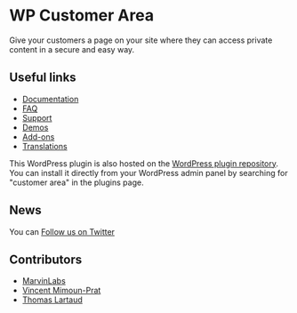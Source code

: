 # WP Customer Area 

Give your customers a page on your site where they can access private content in a secure and easy way. 

## Useful links

* [Documentation](http://wp-customerarea.com/documentation)
* [FAQ](http://wp-customerarea.com/faq/)
* [Support](http://wp-customerarea.com/support)
* [Demos](http://wp-customerarea.com/demos)
* [Add-ons](http://wp-customerarea.com/add-ons-and-themes/)
* [Translations](http://wp-customerarea.com/documentation/#tab-1410434581-2-35)

This WordPress plugin is also hosted on the [WordPress plugin repository](http://wordpress.org/plugins/customer-area/). You can install it directly from your WordPress admin panel by searching for "customer area" in the plugins page.

## News

You can [Follow us on Twitter](http://twitter.com/wp_customerarea) 

## Contributors

* [MarvinLabs](http://www.marvinlabs.com)
* [Vincent Mimoun-Prat](http://vincentprat.info)
* [Thomas Lartaud](http://thomaslartaud.com)

